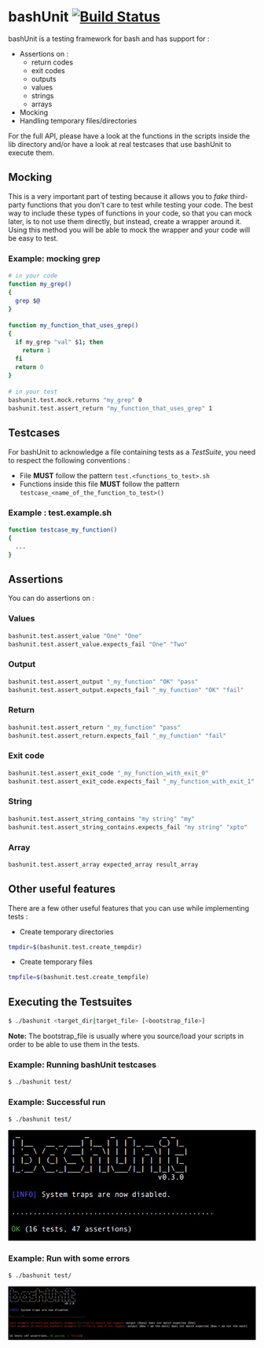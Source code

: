 # bashUnit [![Build Status](https://travis-ci.org/athena-oss/bashunit.svg?branch=master)](https://travis-ci.org/athena-oss/bashunit)

bashUnit is a testing framework for bash and has support for :

* Assertions on :
  * return codes
  * exit codes
  * outputs
  * values
  * strings
  * arrays
* Mocking
* Handling temporary files/directories

For the full API, please have a look at the functions in the scripts inside the lib directory and/or have a look at real testcases that use bashUnit to execute them.

## Mocking

This is a very important part of testing because it allows you to *fake* third-party functions that you don't care to test while testing your code. The best way to include these types of functions in your code, so that you can mock later, is to not use them directly, but instead, create a wrapper around it. Using this method you will be able to mock the wrapper and your code will be easy to test.

### Example: mocking grep
```bash
# in your code
function my_grep()
{
  grep $@
}

function my_function_that_uses_grep()
{
  if my_grep "val" $1; then
    return 1
  fi
  return 0
}

# in your test
bashunit.test.mock.returns "my_grep" 0
bashunit.test.assert_return "my_function_that_uses_grep" 1
```

## Testcases

For bashUnit to acknowledge a file containing tests as a *TestSuite*, you need to respect the following conventions :

  * File **MUST** follow the pattern `test.<functions_to_test>.sh`
  * Functions inside this file **MUST** follow the pattern `testcase_<name_of_the_function_to_test>()`

### Example : test.example.sh
```bash
function testcase_my_function()
{
  ...
}
```

## Assertions

You can do assertions on :

### Values
```bash
bashunit.test.assert_value "One" "One"
bashunit.test.assert_value.expects_fail "One" "Two"
```

### Output
```bash
bashunit.test.assert_output "_my_function" "OK" "pass"
bashunit.test.assert_output.expects_fail "_my_function" "OK" "fail"
```

### Return
```bash
bashunit.test.assert_return "_my_function" "pass"
bashunit.test.assert_return.expects_fail "_my_function" "fail"
```

### Exit code
```bash
bashunit.test.assert_exit_code "_my_function_with_exit_0"
bashunit.test.assert_exit_code.expects_fail "_my_function_with_exit_1"
```

### String
```bash
bashunit.test.assert_string_contains "my string" "my"
bashunit.test.assert_string_contains.expects_fail "my string" "xpto"
```

### Array
```bash
bashunit.test.assert_array expected_array result_array
```

## Other useful features

There are a few other useful features that you can use while implementing tests :

* Create temporary directories

```bash
tmpdir=$(bashunit.test.create_tempdir)
```


* Create temporary files

```bash
tmpfile=$(bashunit.test.create_tempfile)
```

## Executing the Testsuites
```bash
$ ./bashunit <target_dir|target_file> [<bootstrap_file>]
```

**Note:**
The bootstrap_file is usually where you source/load your scripts in order to be able to use them in the tests.

### Example: Running bashUnit testcases

```bash
$ ./bashunit test/
```

### Example: Successful run

```bash
$ ./bashunit test/
```
![image](docs/img/success_run.png)

### Example: Run with some errors


```bash
$ ./bashunit test/
```
![image](docs/img/failed_run.png)
